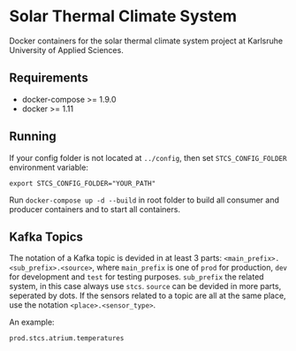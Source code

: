 # Solar Thermal Climate System

Docker containers for the solar thermal climate system project at Karlsruhe University of Applied Sciences.

## Requirements

- docker-compose >= 1.9.0
- docker >= 1.11

## Running

If your config folder is not located at `../config`, then set `STCS_CONFIG_FOLDER` environment variable:
```
export STCS_CONFIG_FOLDER="YOUR_PATH"
```

Run `docker-compose up -d --build` in root folder to build all consumer and producer containers and to start all containers.


## Kafka Topics

The notation of a Kafka topic is devided in at least 3 parts: `<main_prefix>.<sub_prefix>.<source>`,
where `main_prefix` is one of ``prod`` for production, ``dev`` for development and ``test`` for testing purposes. `sub_prefix` the related system, in this case always use ``stcs``. `source` can be devided in more parts, seperated by dots. If the sensors related to a topic are all at the same place, use the notation `<place>.<sensor_type>`.

An example:
```
prod.stcs.atrium.temperatures
```

